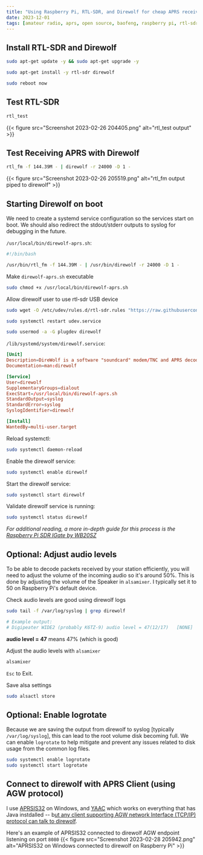 ```yaml
---
title: "Using Raspberry Pi, RTL-SDR, and Direwolf for cheap APRS receiver"
date: 2023-12-01
tags: [amateur radio, aprs, open source, baofeng, raspberry pi, rtl-sdr, direwolf]
---
```


## Install RTL-SDR and Direwolf
```sh
sudo apt-get update -y && sudo apt-get upgrade -y

sudo apt-get install -y rtl-sdr direwolf

sudo reboot now
```

## Test RTL-SDR
```sh
rtl_test
```
{{< figure src="Screenshot 2023-02-26 204405.png" alt="rtl_test output" >}}

## Test Receiving APRS with Direwolf
```sh
rtl_fm -f 144.39M - | direwolf -r 24000 -D 1 -
```

{{< figure src="Screenshot 2023-02-26 205519.png" alt="rtl_fm output piped to direwolf" >}}

## Starting Direwolf on boot
We need to create a systemd service configuration so the services start on boot.  We should also redirect the stdout/stderr outputs to syslog for debugging in the future.

`/usr/local/bin/direwolf-aprs.sh`:
```sh
#!/bin/bash

/usr/bin/rtl_fm -f 144.39M - | /usr/bin/direwolf -r 24000 -D 1 -
```

Make `direwolf-aprs.sh` executable
```sh
sudo chmod +x /usr/local/bin/direwolf-aprs.sh
```

Allow direwolf user to use rtl-sdr USB device
```sh
sudo wget -O /etc/udev/rules.d/rtl-sdr.rules "https://raw.githubusercontent.com/osmocom/rtl-sdr/master/rtl-sdr.rules"

sudo systemctl restart udev.service

sudo usermod -a -G plugdev direwolf
```

`/lib/systemd/system/direwolf.service`:
```toml
[Unit]
Description=DireWolf is a software "soundcard" modem/TNC and APRS decoder
Documentation=man:direwolf

[Service]
User=direwolf
SupplementaryGroups=dialout
ExecStart=/usr/local/bin/direwolf-aprs.sh
StandardOutput=syslog
StandardError=syslog
SyslogIdentifier=direwolf

[Install]
WantedBy=multi-user.target
```

Reload systemctl:
```sh
sudo systemctl daemon-reload
```

Enable the direwolf service:
```sh
sudo systemctl enable direwolf
```

Start the direwolf service:
```sh
sudo systemctl start direwolf
```

Validate direwolf service is running:
```sh
sudo systemctl status direwolf
```

*For additional reading, a more in-depth guide for this process is the [Raspberry Pi SDR IGate by WB20SZ](https://github.com/wb2osz/direwolf/blob/master/doc/Raspberry-Pi-SDR-IGate.pdf)*

## Optional: Adjust audio levels
To be able to decode packets received by your station efficiently, you will need to adjust the volume of the incoming audio so it's around 50%. This is done by adjusting the volume of the Speaker in `alsamixer`. I typically set it to 50 on Raspberry Pi's default device.

Check audio levels are good using direwolf logs
```sh
sudo tail -f /var/log/syslog | grep direwolf

# Example output:
# Digipeater WIDE2 (probably K6TZ-9) audio level = 47(12/17)   [NONE]   ||||||___`
```
**audio level = 47** means 47% (which is good)

Adjust the audio levels with `alsamixer`
```sh
alsamixer
```
`Esc` to Exit.

Save alsa settings
```sh
sudo alsactl store
```

## Optional: Enable logrotate
Because we are saving the output from direwolf to syslog [typically `/var/log/syslog`], this can lead to the root volume disk becoming full.  We can enable `logrotate` to help mitigate and prevent any issues related to disk usage from the common log files.

```sh
sudo systemctl enable logrotate
sudo systemctl start logrotate
```

## Connect to direwolf with APRS Client (using AGW protocol)
I use [APRSIS32](http://aprsisce.wikidot.com/) on Windows, and [YAAC](http://www.ka2ddo.org/ka2ddo/YAAC.html) which works on everything that has Java instdalled -- b[ut any client supporting AGW network Interface (TCP/IP) protocol can talk to direwolf](https://github.com/wb2osz/direwolf#dire-wolf-includes).


Here's an example of APRSIS32 connected to direwolf AGW endpoint listening on port `8080` {{< figure src="Screenshot 2023-02-28 205942.png" alt="APRSIS32 on Windows connected to direwolf on Raspberry Pi" >}}

